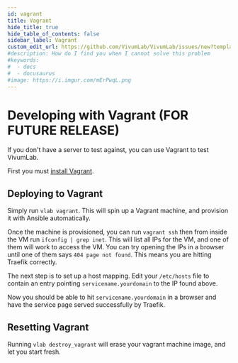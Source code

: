 ```yaml
---
id: vagrant
title: Vagrant
hide_title: true
hide_table_of_contents: false
sidebar_label: Vagrant
custom_edit_url: https://github.com/VivumLab/VivumLab/issues/new?template=documentation.md
#description: How do I find you when I cannot solve this problem
#keywords:
#  - docs
#  - docusaurus
#image: https://i.imgur.com/mErPwqL.png
---
```


# Developing with Vagrant (FOR FUTURE RELEASE)

If you don't have a server to test against, you can use Vagrant to test VivumLab.

First you must [install Vagrant](https://www.vagrantup.com/downloads.html).

## Deploying to Vagrant

Simply run `vlab vagrant`. This will spin up a Vagrant machine, and provision it
with Ansible automatically.

Once the machine is provisioned, you can run `vagrant ssh` then from inside the VM run `ifconfig | grep inet`. This will list all IPs for the VM, and one of them will work to access the VM. You can try opening the IPs in a browser until one of them says `404 page not found`. This means you are hitting Traefik correctly.

The next step is to set up a host mapping. Edit your `/etc/hosts` file to contain an entry pointing `servicename.yourdomain` to the IP found above.

Now you should be able to hit `servicename.yourdomain` in a browser and have the service page served successfully by Traefik.

## Resetting Vagrant

Running `vlab destroy_vagrant` will erase your vagrant machine image, and let you start fresh.
